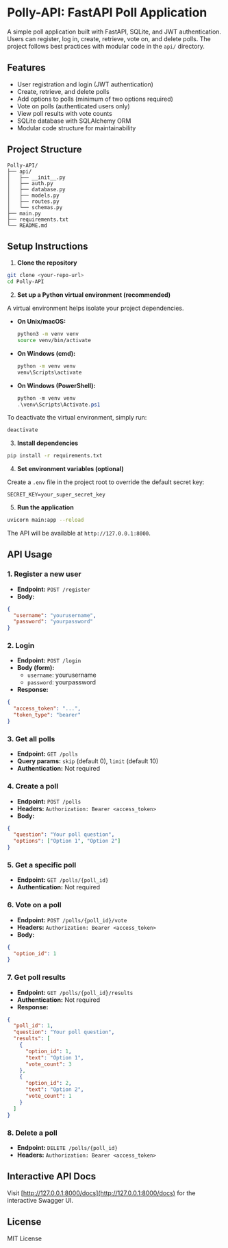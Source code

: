 # Polly-API: FastAPI Poll Application

A simple poll application built with FastAPI, SQLite, and JWT authentication. Users can register, log in, create, retrieve, vote on, and delete polls. The project follows best practices with modular code in the `api/` directory.

## Features

- User registration and login (JWT authentication)
- Create, retrieve, and delete polls
- Add options to polls (minimum of two options required)
- Vote on polls (authenticated users only)
- View poll results with vote counts
- SQLite database with SQLAlchemy ORM
- Modular code structure for maintainability

## Project Structure

```
Polly-API/
├── api/
│   ├── __init__.py
│   ├── auth.py
│   ├── database.py
│   ├── models.py
│   ├── routes.py
│   └── schemas.py
├── main.py
├── requirements.txt
└── README.md
```

## Setup Instructions

1. **Clone the repository**

```bash
git clone <your-repo-url>
cd Polly-API
```

2. **Set up a Python virtual environment (recommended)**

A virtual environment helps isolate your project dependencies.

- **On Unix/macOS:**

  ```bash
  python3 -m venv venv
  source venv/bin/activate
  ```

- **On Windows (cmd):**

  ```cmd
  python -m venv venv
  venv\Scripts\activate
  ```

- **On Windows (PowerShell):**

  ```powershell
  python -m venv venv
  .\venv\Scripts\Activate.ps1
  ```

To deactivate the virtual environment, simply run:

```bash
deactivate
```

3. **Install dependencies**

```bash
pip install -r requirements.txt
```

4. **Set environment variables (optional)**

Create a `.env` file in the project root to override the default secret key:

```
SECRET_KEY=your_super_secret_key
```

5. **Run the application**

```bash
uvicorn main:app --reload
```

The API will be available at `http://127.0.0.1:8000`.

## API Usage

### 1. Register a new user

- **Endpoint:** `POST /register`
- **Body:**

```json
{
  "username": "yourusername",
  "password": "yourpassword"
}
```

### 2. Login

- **Endpoint:** `POST /login`
- **Body (form):**
  - `username`: yourusername
  - `password`: yourpassword
- **Response:**

```json
{
  "access_token": "...",
  "token_type": "bearer"
}
```

### 3. Get all polls

- **Endpoint:** `GET /polls`
- **Query params:** `skip` (default 0), `limit` (default 10)
- **Authentication:** Not required

### 4. Create a poll

- **Endpoint:** `POST /polls`
- **Headers:** `Authorization: Bearer <access_token>`
- **Body:**

```json
{
  "question": "Your poll question",
  "options": ["Option 1", "Option 2"]
}
```

### 5. Get a specific poll

- **Endpoint:** `GET /polls/{poll_id}`
- **Authentication:** Not required

### 6. Vote on a poll

- **Endpoint:** `POST /polls/{poll_id}/vote`
- **Headers:** `Authorization: Bearer <access_token>`
- **Body:**

```json
{
  "option_id": 1
}
```

### 7. Get poll results

- **Endpoint:** `GET /polls/{poll_id}/results`
- **Authentication:** Not required
- **Response:**

```json
{
  "poll_id": 1,
  "question": "Your poll question",
  "results": [
    {
      "option_id": 1,
      "text": "Option 1",
      "vote_count": 3
    },
    {
      "option_id": 2,
      "text": "Option 2",
      "vote_count": 1
    }
  ]
}
```

### 8. Delete a poll

- **Endpoint:** `DELETE /polls/{poll_id}`
- **Headers:** `Authorization: Bearer <access_token>`

## Interactive API Docs

Visit [http://127.0.0.1:8000/docs](http://127.0.0.1:8000/docs) for the interactive Swagger UI.

## License

MIT License
